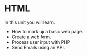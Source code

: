 # HTML


In this unit you will learn.
* How to mark up a basic web page.
* Create a web form.
* Process user input with PHP
* Send Emails using an API.
